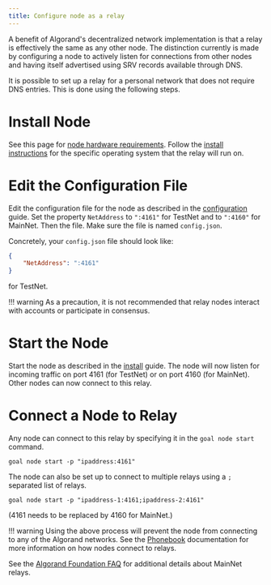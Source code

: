 ```yaml
---
title: Configure node as a relay
---
```



A benefit of Algorand's decentralized network implementation is that a relay is effectively the same as any other node. The distinction currently is made by configuring a node to actively listen for connections from other nodes and having itself advertised using SRV records available through DNS. 

It is possible to set up a relay for a personal network that does not require DNS entries. This is done using the following steps.



# Install Node 
See this page for [node hardware requirements](../../setup/install/#hardware-requirements).
Follow the [install instructions](../../run-a-node/setup/install.md) for the specific operating system that the relay will run on.

# Edit the Configuration File
Edit the configuration file for the node as described in the [configuration](../config) guide. Set the property `NetAddress` to `":4161"` for TestNet and to `":4160"` for MainNet. Then the file. Make sure the file is named `config.json`.

Concretely, your `config.json` file should look like:


```json
{
    "NetAddress": ":4161"
}

```

for TestNet.

!!! warning
	As a precaution, it is not recommended that relay nodes interact with accounts or participate in consensus.

# Start the Node
Start the node as described in the [install](../../run-a-node/setup/install.md) guide. The node will now listen for incoming traffic on port 4161 (for TestNet) or on port 4160 (for MainNet). Other nodes can now connect to this relay.

# Connect a Node to Relay
Any node can connect to this relay by specifying it in the `goal node start` command. 


```
goal node start -p "ipaddress:4161"

```

The node can also be set up to connect to multiple relays using a `;` separated list of relays.


```
goal node start -p "ipaddress-1:4161;ipaddress-2:4161"

```

(4161 needs to be replaced by 4160 for MainNet.)

!!! warning
	Using the above process will prevent the node from connecting to any of the Algorand networks. See the [Phonebook](../artifacts#phonebookjson) documentation for more information on how nodes connect to relays.

See the [Algorand Foundation FAQ](https://www.algorand.foundation/general-faq#04-faq) for additional details about MainNet relays.

